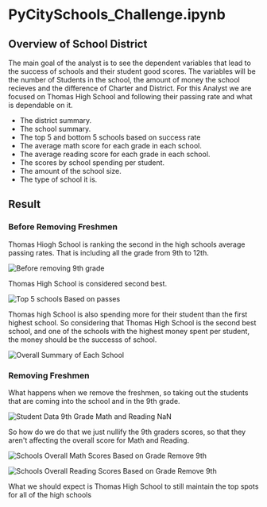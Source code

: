 # PyCitySchools_Challenge.ipynb

## Overview of School District ##

The main goal of the analyst is to see the dependent variables that lead to the success of schools and their student good scores. The variables will be the number of Students in the school, the amount of money the school recieves and the difference of Charter and District. For this Analyst we are focused on Thomas High School and following their passing rate and what is dependable on it.

  * The district summary.
  * The school summary.
  * The top 5 and bottom 5 schools based on success rate
  * The average math score for each grade in each school.
  * The average reading score for each grade in each school.
  * The scores by school spending per student.
  * The amount of the school size.
  * The type of school it is.



## Result ##

### Before Removing Freshmen ###

Thomas Hiogh School is ranking the second in the high schools average passing rates. That is including all the grade from 9th to 12th.

![Before removing 9th grade](https://user-images.githubusercontent.com/100543143/159194322-6c11d96c-ec72-41b4-8927-8a3828b7a7ce.png)

Thomas High School is considered second best.

![Top 5 schools Based on passes](https://user-images.githubusercontent.com/100543143/159194461-272888cc-5119-4c91-a7a9-278f06d42d3d.png)

Thomas high School is also spending more for their student than the first highest school. So considering that Thomas High School is the second best school, and one of the schools with the highest money spent per student, the money should be the successs of school.

![Overall Summary of Each School](https://user-images.githubusercontent.com/100543143/159194674-e8277875-c2e4-444b-bf48-05531eb1b629.png)

### Removing Freshmen ###

What happens when we remove the freshmen, so taking out the students that are coming into the school and in the 9th grade. 

![Student Data 9th Grade Math and Reading NaN](https://user-images.githubusercontent.com/100543143/159194912-402f6765-77d6-4dcb-8de0-d8da3a201073.png)

So how do we do that we just nullify the 9th graders scores, so that they aren't affecting the overall score for Math and Reading.

![Schools Overall Math Scores Based on Grade Remove 9th](https://user-images.githubusercontent.com/100543143/159195083-fabeaa18-32c8-45e9-8236-967c7aba8819.png)

![Schools Overall Reading Scores Based on Grade Remove 9th](https://user-images.githubusercontent.com/100543143/159195084-a61b853f-9038-47ae-8867-9c8ef2e6ac29.png)



What we should expect is Thomas High School to still maintain the top spots for all of the high schools
